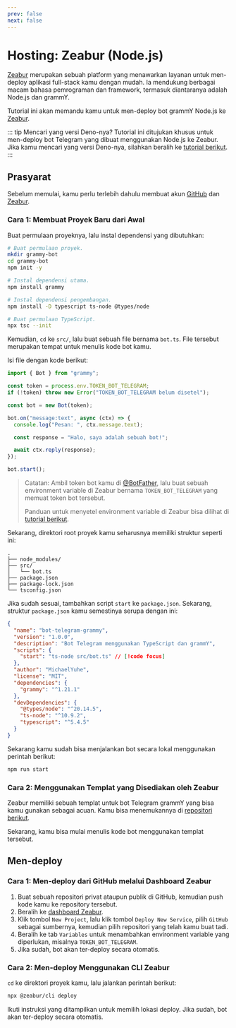 ```yaml
---
prev: false
next: false
---
```


# Hosting: Zeabur (Node.js)

[Zeabur](https://zeabur.com) merupakan sebuah platform yang menawarkan layanan
untuk men-deploy aplikasi full-stack kamu dengan mudah. Ia mendukung berbagai
macam bahasa pemrograman dan framework, termasuk diantaranya adalah Node.js dan
grammY.

Tutorial ini akan memandu kamu untuk men-deploy bot grammY Node.js ke
[Zeabur](https://zeabur.com).

::: tip Mencari yang versi Deno-nya? Tutorial ini ditujukan khusus untuk
men-deploy bot Telegram yang dibuat menggunakan Node.js ke Zeabur. Jika kamu
mencari yang versi Deno-nya, silahkan beralih ke
[tutorial berikut](./zeabur-deno). :::

## Prasyarat

Sebelum memulai, kamu perlu terlebih dahulu membuat akun
[GitHub](https://github.com) dan [Zeabur](https://zeabur.com).

### Cara 1: Membuat Proyek Baru dari Awal

Buat permulaan proyeknya, lalu instal dependensi yang dibutuhkan:

```sh
# Buat permulaan proyek.
mkdir grammy-bot
cd grammy-bot
npm init -y

# Instal dependensi utama.
npm install grammy

# Instal dependensi pengembangan.
npm install -D typescript ts-node @types/node

# Buat permulaan TypeScript.
npx tsc --init
```

Kemudian, `cd` ke `src/`, lalu buat sebuah file bernama `bot.ts`. File tersebut
merupakan tempat untuk menulis kode bot kamu.

Isi file dengan kode berikut:

```ts
import { Bot } from "grammy";

const token = process.env.TOKEN_BOT_TELEGRAM;
if (!token) throw new Error("TOKEN_BOT_TELEGRAM belum disetel");

const bot = new Bot(token);

bot.on("message:text", async (ctx) => {
  console.log("Pesan: ", ctx.message.text);

  const response = "Halo, saya adalah sebuah bot!";

  await ctx.reply(response);
});

bot.start();
```

> Catatan: Ambil token bot kamu di [@BotFather](https://t.me/BotFather), lalu
> buat sebuah environment variable di Zeabur bernama `TOKEN_BOT_TELEGRAM` yang
> memuat token bot tersebut.
>
> Panduan untuk menyetel environment variable di Zeabur bisa dilihat di
> [tutorial berikut](https://zeabur.com/docs/en-US/deploy/variables).

Sekarang, direktori root proyek kamu seharusnya memiliki struktur seperti ini:

```asciiart:no-line-numbers
.
├── node_modules/
├── src/
│   └── bot.ts
├── package.json
├── package-lock.json
└── tsconfig.json
```

Jika sudah sesuai, tambahkan script `start` ke `package.json`. Sekarang,
struktur `package.json` kamu semestinya serupa dengan ini:

```json
{
  "name": "bot-telegram-grammy",
  "version": "1.0.0",
  "description": "Bot Telegram menggunakan TypeScript dan grammY",
  "scripts": {
    "start": "ts-node src/bot.ts" // [!code focus]
  },
  "author": "MichaelYuhe",
  "license": "MIT",
  "dependencies": {
    "grammy": "^1.21.1"
  },
  "devDependencies": {
    "@types/node": "^20.14.5",
    "ts-node": "^10.9.2",
    "typescript": "^5.4.5"
  }
}
```

Sekarang kamu sudah bisa menjalankan bot secara lokal menggunakan perintah
berikut:

```sh
npm run start
```

### Cara 2: Menggunakan Templat yang Disediakan oleh Zeabur

Zeabur memiliki sebuah templat untuk bot Telegram grammY yang bisa kamu gunakan
sebagai acuan. Kamu bisa menemukannya di
[repositori berikut](https://github.com/zeabur/telegram-bot-starter).

Sekarang, kamu bisa mulai menulis kode bot menggunakan templat tersebut.

## Men-deploy

### Cara 1: Men-deploy dari GitHub melalui Dashboard Zeabur

1. Buat sebuah repositori privat ataupun publik di GitHub, kemudian push kode
   kamu ke repository tersebut.
2. Beralih ke [dashboard Zeabur](https://dash.zeabur.com).
3. Klik tombol `New Project`, lalu klik tombol `Deploy New Service`, pilih
   `GitHub` sebagai sumbernya, kemudian pilih repositori yang telah kamu buat
   tadi.
4. Beralih ke tab `Variables` untuk menambahkan environment variable yang
   diperlukan, misalnya `TOKEN_BOT_TELEGRAM`.
5. Jika sudah, bot akan ter-deploy secara otomatis.

### Cara 2: Men-deploy Menggunakan CLI Zeabur

`cd` ke direktori proyek kamu, lalu jalankan perintah berikut:

```sh
npx @zeabur/cli deploy
```

Ikuti instruksi yang ditampilkan untuk memilih lokasi deploy. Jika sudah, bot
akan ter-deploy secara otomatis.
